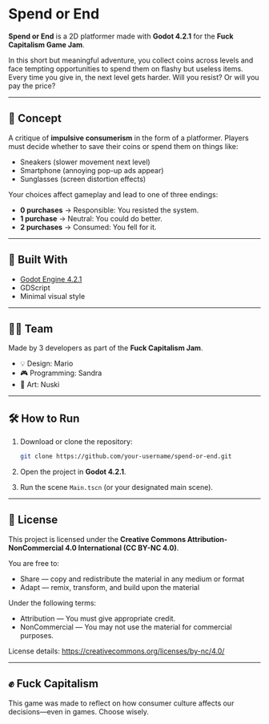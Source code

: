 # Spend or End

**Spend or End** is a 2D platformer made with **Godot 4.2.1** for the **Fuck Capitalism Game Jam**.

In this short but meaningful adventure, you collect coins across levels and face tempting opportunities to spend them on flashy but useless items. Every time you give in, the next level gets harder. Will you resist? Or will you pay the price?

---

## 🧠 Concept

A critique of **impulsive consumerism** in the form of a platformer. Players must decide whether to save their coins or spend them on things like:

- Sneakers (slower movement next level)
- Smartphone (annoying pop-up ads appear)
- Sunglasses (screen distortion effects)

Your choices affect gameplay and lead to one of three endings:
- **0 purchases** → Responsible: You resisted the system.
- **1 purchase** → Neutral: You could do better.
- **2 purchases** → Consumed: You fell for it.

---

## 🚀 Built With

- [Godot Engine 4.2.1](https://godotengine.org/)
- GDScript
- Minimal visual style

---

## 👨‍💻 Team

Made by 3 developers as part of the **Fuck Capitalism Jam**.

- 💡 Design: Mario
- 🎮 Programming: Sandra
- 🎨 Art: Nuski

---

## 🛠️ How to Run

1. Download or clone the repository:
   ```bash
   git clone https://github.com/your-username/spend-or-end.git
   ```

2. Open the project in **Godot 4.2.1**.

3. Run the scene `Main.tscn` (or your designated main scene).

---

## 📄 License

This project is licensed under the **Creative Commons Attribution-NonCommercial 4.0 International (CC BY-NC 4.0)**.

You are free to:
- Share — copy and redistribute the material in any medium or format
- Adapt — remix, transform, and build upon the material

Under the following terms:
- Attribution — You must give appropriate credit.
- NonCommercial — You may not use the material for commercial purposes.

License details: https://creativecommons.org/licenses/by-nc/4.0/

---

## ✊ Fuck Capitalism

This game was made to reflect on how consumer culture affects our decisions—even in games. Choose wisely.
